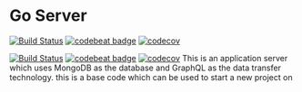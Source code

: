 # Go Server

[![Build Status](https://travis-ci.org/rusith/go-server.svg?branch=develop)](https://travis-ci.org/rusith/go-server)
[![codebeat badge](https://codebeat.co/badges/eb6f2b62-3990-45f8-b71f-7a633bdc6fae)](https://codebeat.co/projects/github-com-rusith-go-server-develop)
[![codecov](https://codecov.io/gh/rusith/go-server/branch/develop/graph/badge.svg)](https://codecov.io/gh/rusith/go-server)


<a href="https://travis-ci.org/rusith/go-server"><img src="https://travis-ci.org/rusith/go-server.svg?branch=develop" alt="Build Status" /></a>
<a href="https://codebeat.co/projects/github-com-rusith-go-server-develop"><img src="https://codebeat.co/badges/eb6f2b62-3990-45f8-b71f-7a633bdc6fae" alt="codebeat badge" /></a>
<a href="https://codecov.io/gh/rusith/go-server"><img src="https://codecov.io/gh/rusith/go-server/branch/develop/graph/badge.svg" alt="codecov" /></a>
This is an application server which uses MongoDB as the database and GraphQL as the data transfer technology. this is a base code which can be used to start a new project on
